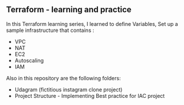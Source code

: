 ## Terraform - learning and practice

In this Terraform learning series, I learned to define Variables, Set up a sample infrastructure that contains :
* VPC
* NAT
* EC2
* Autoscaling
* IAM

Also in this repository are the following folders:
* Udagram (fictitious instagram clone project)
* Project Structure - Implementing Best practice for IAC project
